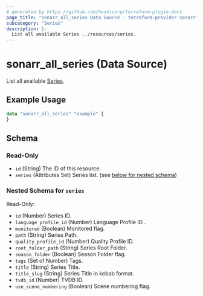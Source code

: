 ```yaml
---
# generated by https://github.com/hashicorp/terraform-plugin-docs
page_title: "sonarr_all_series Data Source - terraform-provider-sonarr"
subcategory: "Series"
description: |-
  List all available Series ../resources/series.
---
```


# sonarr_all_series (Data Source)

[subcategory:Series]: #
List all available [Series](../resources/series).

## Example Usage

```terraform
data "sonarr_all_series" "example" {
}
```

<!-- schema generated by tfplugindocs -->
## Schema

### Read-Only

- `id` (String) The ID of this resource.
- `series` (Attributes Set) Series list. (see [below for nested schema](#nestedatt--series))

<a id="nestedatt--series"></a>
### Nested Schema for `series`

Read-Only:

- `id` (Number) Series ID.
- `language_profile_id` (Number) Language Profile ID .
- `monitored` (Boolean) Monitored flag.
- `path` (String) Series Path.
- `quality_profile_id` (Number) Quality Profile ID.
- `root_folder_path` (String) Series Root Folder.
- `season_folder` (Boolean) Season Folder flag.
- `tags` (Set of Number) Tags.
- `title` (String) Series Title.
- `title_slug` (String) Series Title in kebab format.
- `tvdb_id` (Number) TVDB ID.
- `use_scene_numbering` (Boolean) Scene numbering flag.


